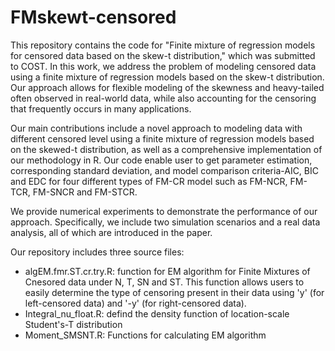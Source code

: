 # FMskewt-censored

This repository contains the code for "Finite mixture of regression models for censored data based on the skew-t distribution," which was submitted to COST. In this work, we address the problem of modeling censored data using a finite mixture of regression models based on the skew-t distribution. Our approach allows for flexible modeling of the skewness and heavy-tailed often observed in real-world data, while also accounting for the censoring that frequently occurs in many applications.

Our main contributions include a novel approach to modeling data with different censored level using a finite mixture of regression models based  on the skewed-t distribution, as well as a comprehensive implementation of our methodology in R. Our code enable user to get parameter estimation, corresponding standard deviation, and model comparison criteria-AIC, BIC and EDC for four different types of FM-CR model such as FM-NCR, FM-TCR, FM-SNCR and FM-STCR.

We provide numerical experiments to demonstrate the performance of our approach. Specifically, we include two simulation scenarios and a real data analysis, all of which are introduced in the paper.

Our repository includes three source files:
- algEM.fmr.ST.cr.try.R: function for EM algorithm for Finite Mixtures of Cnesored data under N, T, SN and ST. This function allows users to easily determine the type of censoring present in their data using 'y' (for left-censored data) and '-y' (for right-censored data).
- Integral_nu_float.R: defind the density function of location-scale Student's-T distribution
- Moment_SMSNT.R: Functions for calculating EM algorithm



